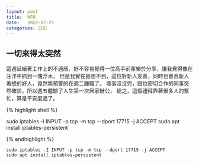 ```yaml
---
layout: post
title:  WFH
date:   2022-07-25
categories: 日記
---
```


## 一切來得太突然

這週延續著工作上的不適應，好不容易覺得一位高手前輩樂於分享，讓我覺得像在汪洋中抓到一塊浮木，
但是我實在是想不到，這位對新人友善，同時也會為新人著想的好人，竟然無預警的在週二離職了。
壞事沒沒完，跟位密切合作的同事突然確診，所以週五體驗了人生第一次居家辦公，
總之，這個禮拜靠著很多人的幫忙，算是平安度過了。

{% highlight shell %}

sudo iptables -I INPUT -p tcp -m tcp --dport 17715 -j ACCEPT
sudo apt install iptables-persistent

{% endhighlight %}

```shell
sudo iptables -I INPUT -p tcp -m tcp --dport 17715 -j ACCEPT
sudo apt install iptables-persistent
```
